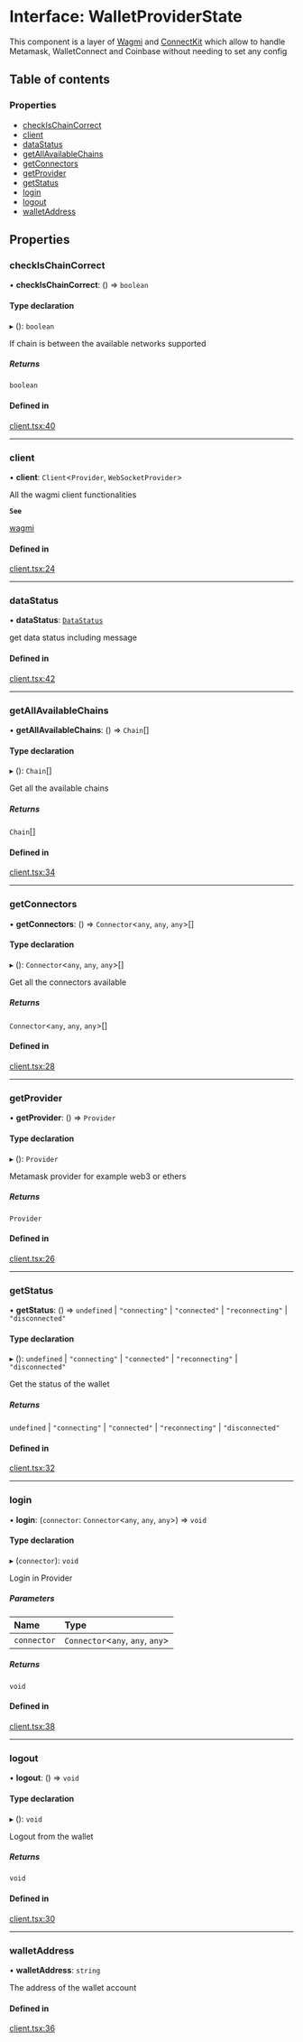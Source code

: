 # Interface: WalletProviderState

This component is a layer of [Wagmi](https://wagmi.sh/docs/getting-started) and [ConnectKit](https://docs.family.co/connectkit)
which allow to handle Metamask, WalletConnect and Coinbase without needing to set any config

## Table of contents

### Properties

- [checkIsChainCorrect](WalletProviderState.md#checkischaincorrect)
- [client](WalletProviderState.md#client)
- [dataStatus](WalletProviderState.md#datastatus)
- [getAllAvailableChains](WalletProviderState.md#getallavailablechains)
- [getConnectors](WalletProviderState.md#getconnectors)
- [getProvider](WalletProviderState.md#getprovider)
- [getStatus](WalletProviderState.md#getstatus)
- [login](WalletProviderState.md#login)
- [logout](WalletProviderState.md#logout)
- [walletAddress](WalletProviderState.md#walletaddress)

## Properties

### checkIsChainCorrect

• **checkIsChainCorrect**: () => `boolean`

#### Type declaration

▸ (): `boolean`

If chain is between the available networks supported

##### Returns

`boolean`

#### Defined in

[client.tsx:40](https://github.com/nevermined-io/react-components/blob/0a1c805/providers/src/client.tsx#L40)

___

### client

• **client**: `Client`<`Provider`, `WebSocketProvider`\>

All the wagmi client functionalities

**`See`**

[wagmi](https://wagmi.sh/docs/getting-started)

#### Defined in

[client.tsx:24](https://github.com/nevermined-io/react-components/blob/0a1c805/providers/src/client.tsx#L24)

___

### dataStatus

• **dataStatus**: [`DataStatus`](DataStatus.md)

get data status including message

#### Defined in

[client.tsx:42](https://github.com/nevermined-io/react-components/blob/0a1c805/providers/src/client.tsx#L42)

___

### getAllAvailableChains

• **getAllAvailableChains**: () => `Chain`[]

#### Type declaration

▸ (): `Chain`[]

Get all the available chains

##### Returns

`Chain`[]

#### Defined in

[client.tsx:34](https://github.com/nevermined-io/react-components/blob/0a1c805/providers/src/client.tsx#L34)

___

### getConnectors

• **getConnectors**: () => `Connector`<`any`, `any`, `any`\>[]

#### Type declaration

▸ (): `Connector`<`any`, `any`, `any`\>[]

Get all the connectors available

##### Returns

`Connector`<`any`, `any`, `any`\>[]

#### Defined in

[client.tsx:28](https://github.com/nevermined-io/react-components/blob/0a1c805/providers/src/client.tsx#L28)

___

### getProvider

• **getProvider**: () => `Provider`

#### Type declaration

▸ (): `Provider`

Metamask provider for example web3 or ethers

##### Returns

`Provider`

#### Defined in

[client.tsx:26](https://github.com/nevermined-io/react-components/blob/0a1c805/providers/src/client.tsx#L26)

___

### getStatus

• **getStatus**: () => `undefined` \| ``"connecting"`` \| ``"connected"`` \| ``"reconnecting"`` \| ``"disconnected"``

#### Type declaration

▸ (): `undefined` \| ``"connecting"`` \| ``"connected"`` \| ``"reconnecting"`` \| ``"disconnected"``

Get the status of the wallet

##### Returns

`undefined` \| ``"connecting"`` \| ``"connected"`` \| ``"reconnecting"`` \| ``"disconnected"``

#### Defined in

[client.tsx:32](https://github.com/nevermined-io/react-components/blob/0a1c805/providers/src/client.tsx#L32)

___

### login

• **login**: (`connector`: `Connector`<`any`, `any`, `any`\>) => `void`

#### Type declaration

▸ (`connector`): `void`

Login in Provider

##### Parameters

| Name | Type |
| :------ | :------ |
| `connector` | `Connector`<`any`, `any`, `any`\> |

##### Returns

`void`

#### Defined in

[client.tsx:38](https://github.com/nevermined-io/react-components/blob/0a1c805/providers/src/client.tsx#L38)

___

### logout

• **logout**: () => `void`

#### Type declaration

▸ (): `void`

Logout from the wallet

##### Returns

`void`

#### Defined in

[client.tsx:30](https://github.com/nevermined-io/react-components/blob/0a1c805/providers/src/client.tsx#L30)

___

### walletAddress

• **walletAddress**: `string`

The address of the wallet account

#### Defined in

[client.tsx:36](https://github.com/nevermined-io/react-components/blob/0a1c805/providers/src/client.tsx#L36)
